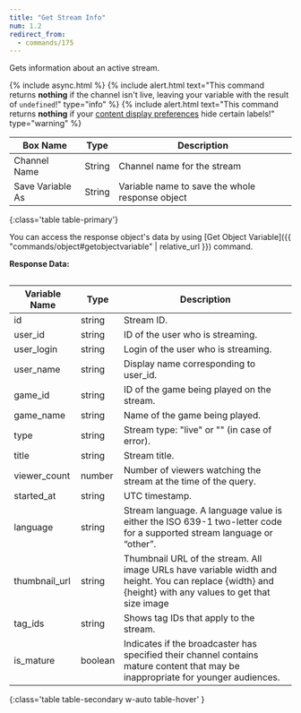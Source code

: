 ```yaml
---
title: "Get Stream Info"
num: 1.2
redirect_from:
  - commands/175
---
```


Gets information about an active stream.

{% include async.html %}
{% include alert.html text="This command returns <strong>nothing</strong> if the channel isn't live, leaving your variable with the result of <code>undefined</code>!" type="info" %}
{% include alert.html text="This command returns <strong>nothing</strong> if your <a href='https://i.imgur.com/PLpkLyb.png'>content display preferences</a> hide certain labels!" type="warning" %}

| Box Name | Type | Description | 
|-------|--------|--------
|Channel Name|String|Channel name for the stream 
|Save Variable As|String|Variable name to save the whole response object
{:class='table table-primary'}


You can access the response object's data by using [Get Object Variable]({{ "commands/object#getobjectvariable" | relative_url }}) command. 


**Response Data:**

<div style="height: 40vh; overflow-y: auto" markdown="1">

| Variable Name | Type | Description | 
|-------|--------|--------
|id	|string|	Stream ID.
|user_id|	string|	ID of the user who is streaming.
|user_login|	string|	Login of the user who is streaming.
|user_name|	string|	Display name corresponding to user_id.
|game_id|	string|	ID of the game being played on the stream.
|game_name|	string|	Name of the game being played.
|type|	string|	Stream type: "live" or "" (in case of error).
|title|	string|	Stream title.
|viewer_count|	number	|Number of viewers watching the stream at the time of the query.
|started_at|	string|	UTC timestamp.
|language	|string|	Stream language. A language value is either the ISO 639-1 two-letter code for a supported stream language or “other”.
|thumbnail_url|	string|	Thumbnail URL of the stream. All image URLs have variable width and height. You can replace {width} and {height} with any values to get that size image
|tag_ids|	string|	Shows tag IDs that apply to the stream.
|is_mature	|boolean|	Indicates if the broadcaster has specified their channel contains mature content that may be inappropriate for younger audiences.
{:class='table table-secondary w-auto table-hover' }

</div>










